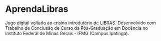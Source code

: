 # AprendaLibras
Jogo digital voltado ao ensino introdutório de LIBRAS. Desenvolvido com Trabalho de Conclusão de Curso da Pós-Graduação em Docência no Instituto Federal de Minas Gerais - IFMG (Campus Ipatinga).
